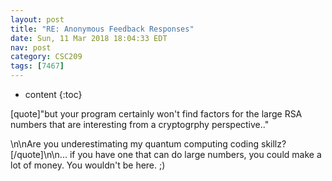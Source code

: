 ```yaml
---
layout: post
title: "RE: Anonymous Feedback Responses"
date: Sun, 11 Mar 2018 18:04:33 EDT
nav: post
category: CSC209
tags: [7467]
---
```


* content
{:toc}

[quote]"but your program certainly won't find factors for the large RSA numbers that are interesting from a cryptogrphy perspective.."
<!-- more -->
<p>\n\nAre you underestimating my quantum computing coding skillz?[/quote]\n\n... if you have one that can do large numbers, you could make a lot of money. You wouldn't be here. ;)</p>
